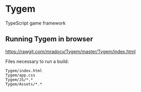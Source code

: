 # Tygem
TypeScript game framework

## Running Tygem in browser
https://rawgit.com/mradocy/Tygem/master/Tygem/index.html

Files necessary to run a build:
```
Tygem/index.html
Tygem/app.css
Tygem/JS/*.*
Tygem/Assets/*.*
```
